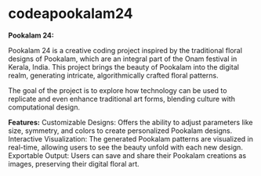 # codeapookalam24
**Pookalam 24:**

Pookalam 24 is a creative coding project inspired by the traditional floral designs of Pookalam, which are an integral part of the Onam festival in Kerala, India. This project brings the beauty of Pookalam into the digital realm, generating intricate, algorithmically crafted floral patterns.

The goal of the project is to explore how technology can be used to replicate and even enhance traditional art forms, blending culture with computational design.

**Features:**
Customizable Designs: Offers the ability to adjust parameters like size, symmetry, and colors to create personalized Pookalam designs.
Interactive Visualization: The generated Pookalam patterns are visualized in real-time, allowing users to see the beauty unfold with each new design.
Exportable Output: Users can save and share their Pookalam creations as images, preserving their digital floral art.
